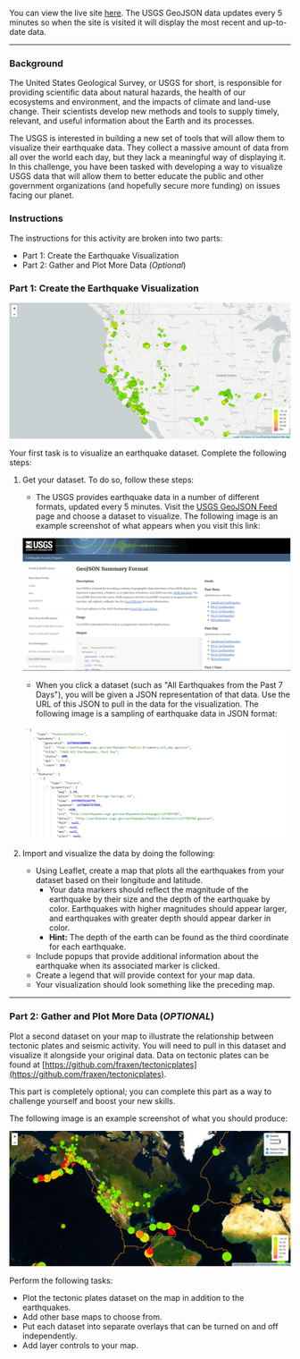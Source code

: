 You can view the live site [here](https://jhyooz.github.io/leaflet-challenge/). The USGS GeoJSON data updates every 5 minutes so when the site is visited it will display the most recent and up-to-date data.

---

### **Background**

The United States Geological Survey, or USGS for short, is responsible for providing scientific data about natural hazards, the health of our ecosystems and environment, and the impacts of climate and land-use change. Their scientists develop new methods and tools to supply timely, relevant, and useful information about the Earth and its processes.

The USGS is interested in building a new set of tools that will allow them to visualize their earthquake data. They collect a massive amount of data from all over the world each day, but they lack a meaningful way of displaying it. In this challenge, you have been tasked with developing a way to visualize USGS data that will allow them to better educate the public and other government organizations (and hopefully secure more funding) on issues facing our planet.

### **Instructions**

The instructions for this activity are broken into two parts:

*   Part 1: Create the Earthquake Visualization
*   Part 2: Gather and Plot More Data (_Optional_)

### **Part 1: Create the Earthquake Visualization**

![2-BasicMap](Images/2-BasicMap.png)

Your first task is to visualize an earthquake dataset. Complete the following steps:

1.  Get your dataset. To do so, follow these steps:

    *   The USGS provides earthquake data in a number of different formats, updated every 5 minutes. Visit the [USGS GeoJSON Feed](http://earthquake.usgs.gov/earthquakes/feed/v1.0/geojson.php) page and choose a dataset to visualize. The following image is an example screenshot of what appears when you visit this link:

    ![3-Data](Images/3-Data.png)

    *   When you click a dataset (such as "All Earthquakes from the Past 7 Days"), you will be given a JSON representation of that data. Use the URL of this JSON to pull in the data for the visualization. The following image is a sampling of earthquake data in JSON format:

    ![4-JSON](Images/4-JSON.png)

2.  Import and visualize the data by doing the following:
    *   Using Leaflet, create a map that plots all the earthquakes from your dataset based on their longitude and latitude.
        *   Your data markers should reflect the magnitude of the earthquake by their size and the depth of the earthquake by color. Earthquakes with higher magnitudes should appear larger, and earthquakes with greater depth should appear darker in color.
        *   **Hint:** The depth of the earth can be found as the third coordinate for each earthquake.
    *   Include popups that provide additional information about the earthquake when its associated marker is clicked.
    *   Create a legend that will provide context for your map data.
    *   Your visualization should look something like the preceding map.

---

### **Part 2: Gather and Plot More Data (_OPTIONAL_)**

Plot a second dataset on your map to illustrate the relationship between tectonic plates and seismic activity. You will need to pull in this dataset and visualize it alongside your original data. Data on tectonic plates can be found at [https://github.com/fraxen/tectonicplates](https://github.com/fraxen/tectonicplates).

This part is completely optional; you can complete this part as a way to challenge yourself and boost your new skills.

The following image is an example screenshot of what you should produce:

![5-Advanced](Images/5-Advanced.png)

Perform the following tasks:

*   Plot the tectonic plates dataset on the map in addition to the earthquakes.
*   Add other base maps to choose from.
*   Put each dataset into separate overlays that can be turned on and off independently.
*   Add layer controls to your map.